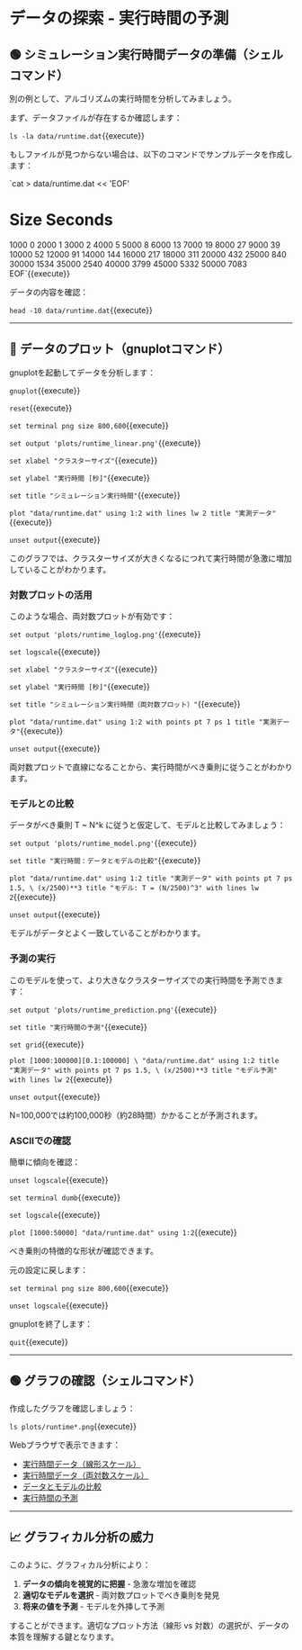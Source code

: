 # データの探索 - 実行時間の予測

## 🟢 シミュレーション実行時間データの準備（シェルコマンド）

別の例として、アルゴリズムの実行時間を分析してみましょう。

まず、データファイルが存在するか確認します：

`ls -la data/runtime.dat`{{execute}}

もしファイルが見つからない場合は、以下のコマンドでサンプルデータを作成します：

`cat > data/runtime.dat << 'EOF'
# Size  Seconds
1000   0
2000   1
3000   2
4000   5
5000   8
6000   13
7000   19
8000   27
9000   39
10000  52
12000  91
14000  144
16000  217
18000  311
20000  432
25000  840
30000  1534
35000  2540
40000  3799
45000  5332
50000  7083
EOF`{{execute}}

データの内容を確認：

`head -10 data/runtime.dat`{{execute}}

---

## 🔵 データのプロット（gnuplotコマンド）

gnuplotを起動してデータを分析します：

`gnuplot`{{execute}}

`reset`{{execute}}

`set terminal png size 800,600`{{execute}}

`set output 'plots/runtime_linear.png'`{{execute}}

`set xlabel "クラスターサイズ"`{{execute}}

`set ylabel "実行時間 [秒]"`{{execute}}

`set title "シミュレーション実行時間"`{{execute}}

`plot "data/runtime.dat" using 1:2 with lines lw 2 title "実測データ"`{{execute}}

`unset output`{{execute}}

このグラフでは、クラスターサイズが大きくなるにつれて実行時間が急激に増加していることがわかります。

### 対数プロットの活用

このような場合、両対数プロットが有効です：

`set output 'plots/runtime_loglog.png'`{{execute}}

`set logscale`{{execute}}

`set xlabel "クラスターサイズ"`{{execute}}

`set ylabel "実行時間 [秒]"`{{execute}}

`set title "シミュレーション実行時間（両対数プロット）"`{{execute}}

`plot "data/runtime.dat" using 1:2 with points pt 7 ps 1 title "実測データ"`{{execute}}

`unset output`{{execute}}

両対数プロットで直線になることから、実行時間がべき乗則に従うことがわかります。

### モデルとの比較

データがべき乗則 T ~ N^k に従うと仮定して、モデルと比較してみましょう：

`set output 'plots/runtime_model.png'`{{execute}}

`set title "実行時間：データとモデルの比較"`{{execute}}

`plot "data/runtime.dat" using 1:2 title "実測データ" with points pt 7 ps 1.5, \
(x/2500)**3 title "モデル: T = (N/2500)^3" with lines lw 2`{{execute}}

`unset output`{{execute}}

モデルがデータとよく一致していることがわかります。

### 予測の実行

このモデルを使って、より大きなクラスターサイズでの実行時間を予測できます：

`set output 'plots/runtime_prediction.png'`{{execute}}

`set title "実行時間の予測"`{{execute}}

`set grid`{{execute}}

`plot [1000:100000][0.1:100000] \
"data/runtime.dat" using 1:2 title "実測データ" with points pt 7 ps 1.5, \
(x/2500)**3 title "モデル予測" with lines lw 2`{{execute}}

`unset output`{{execute}}

N=100,000では約100,000秒（約28時間）かかることが予測されます。

### ASCIIでの確認

簡単に傾向を確認：

`unset logscale`{{execute}}

`set terminal dumb`{{execute}}

`set logscale`{{execute}}

`plot [1000:50000] "data/runtime.dat" using 1:2`{{execute}}

べき乗則の特徴的な形状が確認できます。

元の設定に戻します：

`set terminal png size 800,600`{{execute}}

`unset logscale`{{execute}}

gnuplotを終了します：

`quit`{{execute}}

---

## 🟢 グラフの確認（シェルコマンド）

作成したグラフを確認しましょう：

`ls plots/runtime*.png`{{execute}}

Webブラウザで表示できます：

- [実行時間データ（線形スケール）]({{TRAFFIC_HOST1_8080}}/plots/runtime_linear.png)
- [実行時間データ（両対数スケール）]({{TRAFFIC_HOST1_8080}}/plots/runtime_loglog.png)
- [データとモデルの比較]({{TRAFFIC_HOST1_8080}}/plots/runtime_model.png)
- [実行時間の予測]({{TRAFFIC_HOST1_8080}}/plots/runtime_prediction.png)

---

## 📈 グラフィカル分析の威力

このように、グラフィカル分析により：

1. **データの傾向を視覚的に把握** - 急激な増加を確認
2. **適切なモデルを選択** - 両対数プロットでべき乗則を発見
3. **将来の値を予測** - モデルを外挿して予測

することができます。適切なプロット方法（線形 vs 対数）の選択が、データの本質を理解する鍵となります。